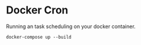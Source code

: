 # Docker Cron
Running an task scheduling on your docker container.

```
docker-compose up --build
```
